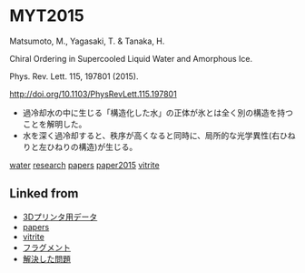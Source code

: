 # MYT2015

Matsumoto, M., Yagasaki, T. & Tanaka, H.

Chiral Ordering in Supercooled Liquid Water and Amorphous Ice.

Phys. Rev. Lett. 115, 197801 (2015).

http://doi.org/10.1103/PhysRevLett.115.197801


* 過冷却水の中に生じる「構造化した水」の正体が氷とは全く別の構造を持つことを解明した。
* 水を深く過冷却すると、秩序が高くなると同時に、局所的な光学異性(右ひねりと左ひねりの構造)が生じる。

[](http://youtu.be/INqkQaPLrR0)



[water](water.md) [research](research.md) [papers](papers.md) [paper2015](paper2015.md) [vitrite](vitrite.md)



## Linked from

* [3Dプリンタ用データ](3Dプリンタ用データ.md)
* [papers](papers.md)
* [vitrite](vitrite.md)
* [フラグメント](フラグメント.md)
* [解決した問題](解決した問題.md)
